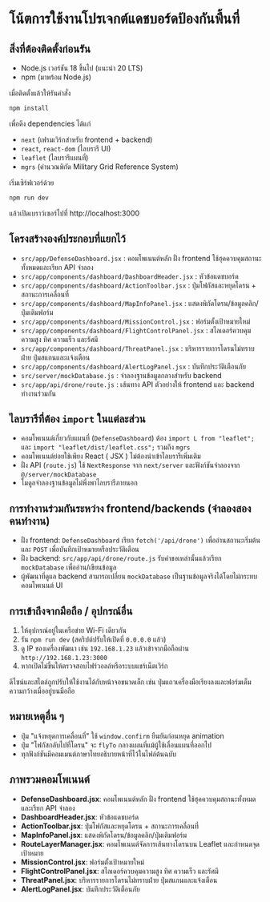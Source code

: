 # โน้ตการใช้งานโปรเจกต์แดชบอร์ดป้องกันพื้นที่

## สิ่งที่ต้องติดตั้งก่อนรัน
- Node.js เวอร์ชัน 18 ขึ้นไป (แนะนำ 20 LTS)
- npm (มาพร้อม Node.js)

เมื่อติดตั้งแล้วให้รันคำสั่ง
```bash
npm install
```
เพื่อดึง dependencies ได้แก่
- `next` (เฟรมเวิร์กสำหรับ frontend + backend)
- `react`, `react-dom` (ไลบรารี UI)
- `leaflet` (ไลบรารีแผนที่)
- `mgrs` (คำนวณพิกัด Military Grid Reference System)

เริ่มเซิร์ฟเวอร์ด้วย
```bash
npm run dev
```
แล้วเปิดเบราว์เซอร์ไปที่ http://localhost:3000

## โครงสร้างองค์ประกอบที่แยกไว้
- `src/app/DefenseDashboard.jsx` : คอมโพเนนต์หลัก ฝั่ง frontend ใช้ฮุคควบคุมสถานะทั้งหมดและเรียก API จำลอง
- `src/app/components/dashboard/DashboardHeader.jsx` : หัวข้อแดชบอร์ด
- `src/app/components/dashboard/ActionToolbar.jsx` : ปุ่มโฟกัสและหยุดโดรน + สถานะการเคลื่อนที่
- `src/app/components/dashboard/MapInfoPanel.jsx` : แสดงพิกัดโดรน/ข้อมูลคลิก/ปุ่มเติมฟอร์ม
- `src/app/components/dashboard/MissionControl.jsx` : ฟอร์มตั้งเป้าหมายใหม่
- `src/app/components/dashboard/FlightControlPanel.jsx` : สไลเดอร์ควบคุมความสูง ทิศ ความเร็ว และรัศมี
- `src/app/components/dashboard/ThreatPanel.jsx` : บริหารรายการโดรนไม่ทราบฝ่าย ปุ่มสแกนและแจ้งเตือน
- `src/app/components/dashboard/AlertLogPanel.jsx` : บันทึกประวัติเตือนภัย
- `src/server/mockDatabase.js` : จำลองฐานข้อมูลกลางสำหรับ backend
- `src/app/api/drone/route.js` : เส้นทาง API ตัวอย่างให้ frontend และ backend ทำงานร่วมกัน

## ไลบรารีที่ต้อง `import` ในแต่ละส่วน
- คอมโพเนนต์เกี่ยวกับแผนที่ (`DefenseDashboard`) ต้อง `import L from "leaflet";` และ `import "leaflet/dist/leaflet.css";` รวมถึง `mgrs`
- คอมโพเนนต์ย่อยใช้เพียง React ( JSX ) ไม่ต้องนำเข้าไลบรารีเพิ่มเติม
- ฝั่ง API (`route.js`) ใช้ `NextResponse` จาก `next/server` และฟังก์ชันจำลองจาก `@/server/mockDatabase`
- โมดูลจำลองฐานข้อมูลไม่พึ่งพาไลบรารีภายนอก

## การทำงานร่วมกันระหว่าง frontend/backends (จำลองสองคนทำงาน)
- ฝั่ง frontend: `DefenseDashboard` เรียก `fetch('/api/drone')` เพื่ออ่านสถานะเริ่มต้น และ `POST` เพื่อบันทึกเป้าหมายหรือประวัติเตือน
- ฝั่ง backend: `src/app/api/drone/route.js` รับคำขอเหล่านั้นแล้วเรียก `mockDatabase` เพื่ออ่าน/เขียนข้อมูล
- ผู้พัฒนาที่ดูแล backend สามารถเปลี่ยน `mockDatabase` เป็นฐานข้อมูลจริงได้โดยไม่กระทบคอมโพเนนต์ UI

## การเข้าถึงจากมือถือ / อุปกรณ์อื่น
1. ให้อุปกรณ์อยู่ในเครือข่าย Wi-Fi เดียวกัน
2. รัน `npm run dev` (สคริปต์ปรับให้เปิดที่ `0.0.0.0` แล้ว)
3. ดู IP ของเครื่องพัฒนา เช่น `192.168.1.23` แล้วเข้าจากมือถือผ่าน `http://192.168.1.23:3000`
4. หากเปิดไม่ขึ้นให้ตรวจสอบไฟร์วอลล์หรือระบบแชร์เน็ตเวิร์ก

ดีไซน์และสไตล์ถูกปรับให้ใช้งานได้กับหน้าจอขนาดเล็ก เช่น ปุ่มแถวเครื่องมือเรียงลงและฟอร์มเต็มความกว้างเมื่ออยู่บนมือถือ

## หมายเหตุอื่น ๆ
- ปุ่ม "แจ้งหยุดการเคลื่อนที่" ใช้ `window.confirm` ยืนยันก่อนหยุด animation
- ปุ่ม "โฟกัสกลับไปที่โดรน" จะ `flyTo` กลางแผนที่แม้ผู้ใช้เลื่อนแผนที่ออกไป
- ทุกฟังก์ชันมีคอมเมนต์ภาษาไทยอธิบายหน้าที่ไว้ในไฟล์ต้นฉบับ
## ภาพรวมคอมโพเนนต์

- **DefenseDashboard.jsx**: คอมโพเนนต์หลัก ฝั่ง frontend ใช้ฮุคควบคุมสถานะทั้งหมดและเรียก API จำลอง
- **DashboardHeader.jsx**: หัวข้อแดชบอร์ด
- **ActionToolbar.jsx**: ปุ่มโฟกัสและหยุดโดรน + สถานะการเคลื่อนที่
- **MapInfoPanel.jsx**: แสดงพิกัดโดรน/ข้อมูลคลิก/ปุ่มเติมฟอร์ม
- **RouteLayerManager.jsx**: คอมโพเนนต์จัดการเส้นทางโดรนบน Leaflet และกำหนดจุดเป้าหมาย
- **MissionControl.jsx**: ฟอร์มตั้งเป้าหมายใหม่
- **FlightControlPanel.jsx**: สไลเดอร์ควบคุมความสูง ทิศ ความเร็ว และรัศมี
- **ThreatPanel.jsx**: บริหารรายการโดรนไม่ทราบฝ่าย ปุ่มสแกนและแจ้งเตือน
- **AlertLogPanel.jsx**: บันทึกประวัติเตือนภัย
